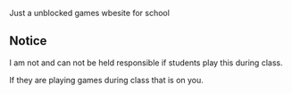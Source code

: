 Just a unblocked games wbesite for school
## Notice

I am not and can not be held responsible if students play this during class. 

If they are playing games during class that is on you.

